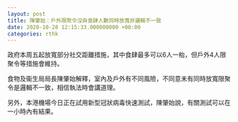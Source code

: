 ```yaml
---
layout: post
title: 陳肇始：戶外限聚令沒與食肆人數同時放寬非邏輯不一致
date: 2020-10-28 12:15:33.000000000 +08:00
categories: rthk
---
```


政府本周五起放寬部分社交距離措施，其中食肆最多可以6人一枱，但戶外4人限聚令等措施會維持。

食物及衞生局局長陳肇始解釋，室內及戶外有不同風險，不同意未有同時放寬限聚令是邏輯不一致，相信執法時會講道理。

另外，本港機場今日正在試用新型冠狀病毒快速測試，陳肇始說，有關測試可以在一小時內有結果。
